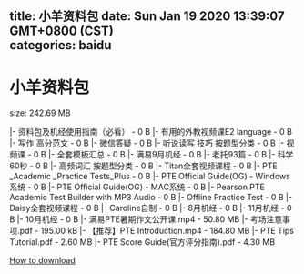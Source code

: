 
title: 小羊资料包
date: Sun Jan 19 2020 13:39:07 GMT+0800 (CST)    
categories: baidu
---

# 小羊资料包
size: 242.69 MB
 
 
|- 资料包及机经使用指南（必看） - 0 B
|- 有用的外教视频课E2 language - 0 B
|- 写作 高分范文 - 0 B
|- 微信答疑 - 0 B
|- 听说读写 技巧 按题型分类 - 0 B
|- 视频课 - 0 B
|- 全套模板汇总 - 0 B
|- 满易9月机经 - 0 B
|- 老托93篇 - 0 B
|- 科学60秒 - 0 B
|- 高频词汇 按题型分类 - 0 B
|- Titan全套视频课程 - 0 B
|- PTE _Academic _Practice Tests_Plus - 0 B
|- PTE Official Guide(OG) - Windows系统 - 0 B
|- PTE Official Guide(OG) - MAC系统 - 0 B
|- Pearson PTE Academic Test Builder with MP3 Audio - 0 B
|- Offline Practice Test - 0 B
|- Daisy全套视频课程 - 0 B
|- Caroline自制 - 0 B
|- 8月机经 - 0 B
|- 11月机经 - 0 B
|- 10月机经 - 0 B
|- 满易PTE暑期作文公开课.mp4 - 50.80 MB
|- 考场注意事项.pdf - 195.00 kB
|- 【推荐】PTE Introduction.mp4 - 184.80 MB
|- PTE Tips Tutorial.pdf - 2.60 MB
|- PTE Score Guide(官方评分指南).pdf - 4.30 MB

[How to download](https://bpcam.bemobtrk.com/go/2ceec3aa-1ca2-46d6-b9ff-aaa5c184517c?jno=1344)
